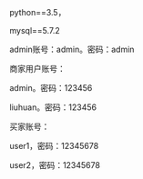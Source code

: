 python==3.5，

mysql==5.7.2



admin账号：admin。密码：admin

商家用户账号：

admin。密码：123456

liuhuan。密码：123456

买家账号：

user1，密码：12345678

user2，密码：12345678